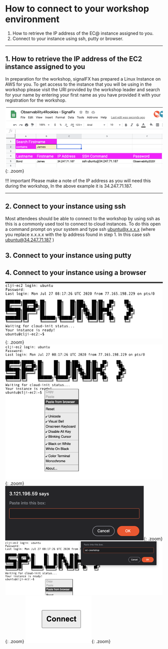 # How to connect to your workshop environment

1. How to retrieve the IP address of the EC@ instance assigned to you.
2. Connect to your instance using ssh, putty or browser.

---

## 1. How to retrieve the IP address of the EC2 instance assigned to you

In preparation for the workshop, signalFX has prepared a Linux Instance on AWS for you.
To get access to the instance that you will be using in the workshop please visit the URl provided by the workshop leader and search for your name by entering your first name as you have provided it with your registration for the workshop.

![attendee spreadsheet](../images/intro/search-spreadsheet.png){: .zoom}

!!! important
    Please make a note of the IP address as you will need this during the workshop,
    In the above example it is 34.247.71.187.

---

## 2. Connect to your instance using ssh

Most attendees should be able to connect to the workshop by using ssh as this is a commonly used tool to connect to cloud instances. To do this open a command prompt on your system and type ssh ubuntu@x.x.x.x  (where you replace x.x.x.x with the Ip address  found in step 1. In this case ssh ubuntu@34.247.71.187 )



## 3. Connect to your instance using putty

## 4. Connect to your instance using a browser

![web login](../images/intro/shellinabox-login.png){: .zoom}
![web paste 1](../images/intro/shellinabox-paste-browser.png){: .zoom}
![web paste 2](../images/intro/shellinabox-pastebox.png){: .zoom}
![web paste 3](../images/intro/shellinabox-example-1.png){: .zoom}
![web reconnect](../images/intro/shellinabox-reconnect.png){: .zoom}

